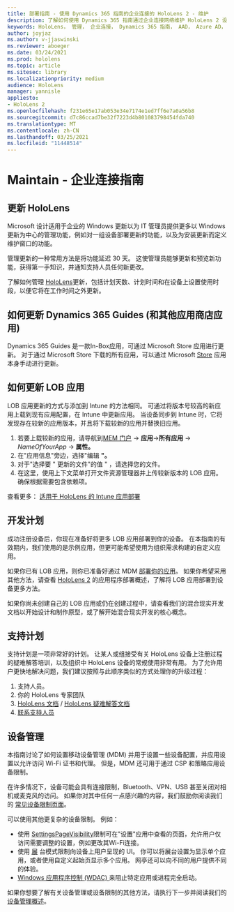 ```yaml
---
title: 部署指南 - 使用 Dynamics 365 指南的企业连接的 HoloLens 2 - 维护
description: 了解如何使用 Dynamics 365 指南通过企业连接网络维护 HoloLens 2 设备。
keywords: HoloLens， 管理， 企业连接， Dynamics 365 指南， AAD， Azure AD， MDM， 移动设备管理
author: joyjaz
ms.author: v-jjaswinski
ms.reviewer: aboeger
ms.date: 03/24/2021
ms.prod: hololens
ms.topic: article
ms.sitesec: library
ms.localizationpriority: medium
audience: HoloLens
manager: yannisle
appliesto:
- HoloLens 2
ms.openlocfilehash: f231e65e17ab053e34e7174e1ed7ff6e7a0a56b8
ms.sourcegitcommit: d7c86ccad7be32f7223d4b801083798454fda740
ms.translationtype: MT
ms.contentlocale: zh-CN
ms.lasthandoff: 03/25/2021
ms.locfileid: "11448514"
---
```

# <a name="maintain---corporate-connected-guide"></a>Maintain - 企业连接指南

## <a name="update-hololens"></a>更新 HoloLens

Microsoft 设计适用于企业的 Windows 更新以为 IT 管理员提供更多以 Windows 更新为中心的管理功能，例如对一组设备部署更新的功能，以及为安装更新而定义维护窗口的功能。

管理更新的一种常用方法是将功能延迟 30 天。 这使管理员能够更新和预览新功能，获得第一手知识，并通知支持人员任何新更改。

了解如何管理 [HoloLens](https://docs.microsoft.com/hololens/hololens-updates)更新，包括计划天数、计划时间和在设备上设置使用时段，以便它将在工作时间之外更新。

## <a name="how-to-update-dynamics-365-guides-and-other-store-apps"></a>如何更新 Dynamics 365 Guides (和其他应用商店应用) 

Dynamics 365 Guides 是一款In-Box应用，可通过 Microsoft Store 应用进行更新。 对于通过 Microsoft Store 下载的所有应用，可以通过 Microsoft [Store](https://docs.microsoft.com/hololens/holographic-store-apps#update-apps) 应用本身手动进行更新。

## <a name="how-to-update-lob-apps"></a>如何更新 LOB 应用

LOB 应用更新的方式与添加到 Intune 的方法相同。 可通过将版本号较高的新应用上载到现有应用配置，在 Intune 中更新应用。 当设备同步到 Intune 时，它将发现存在较新的应用版本，并且将下载较新的应用并替换旧应用。

1. 若要上载较新的应用，请导航到[MEM 门户](https://endpoint.microsoft.com/#home)  ->  **应用**->**所有应用**  ->  *NameOfYourApp*  ->  **属性。**
2. 在"应用信息"旁边，选择"编辑 **"。**
3. 对于"选择要 &quot; 更新的文件"的值 &quot; ，请选择您的文件。
4. 在这里，使用上下文菜单打开文件资源管理器并上传较新版本的 LOB 应用。 确保根据需要包含依赖项。

查看更多： [适用于 HoloLens 的 Intune 应用部署](https://docs.microsoft.com/hololens/app-deploy-intune)

## <a name="development-plan"></a>开发计划

成功注册设备后，你现在准备好将更多 LOB 应用部署到你的设备。 在本指南的有效期内，我们使用的是示例应用，但更可能希望使用为组织需求构建的自定义应用。

如果你已有 LOB 应用，则你已准备好通过 MDM [部署你的应用](https://docs.microsoft.com/hololens/app-deploy-intune)。 如果你希望采用其他方法，请查看 [HoloLens 2](https://docs.microsoft.com/hololens/app-deploy-overview) 的应用程序部署概述，了解将 LOB 应用部署到设备更多方法。

如果你尚未创建自己的 LOB 应用或仍在创建过程中，请查看我们的混合现实开发文档以开始设计和制作原型，或了解开始混合现实[](https://docs.microsoft.com/windows/mixed-reality/design/design)开发的核心概念。 [](https://docs.microsoft.com/windows/mixed-reality/discover/get-started-with-mr)

## <a name="support-plan"></a>支持计划

支持计划是一项非常好的计划。 让某人或组接受有关 HoloLens 设备上注册过程的疑难解答培训，以及组织中 HoloLens 设备的常规使用非常有用。 为了允许用户更快地解决问题，我们建议按照与此顺序类似的方式处理你的升级过程：

1. 支持人员。
2. 你的 HoloLens 专家团队
3. [HoloLens 文档](https://docs.microsoft.com/hololens/)  / [HoloLens 疑难解答文档](https://docs.microsoft.com/hololens/hololens-troubleshooting)
4. [联系支持人员](https://support.serviceshub.microsoft.com/supportforbusiness/create?sapId=e9391227-fa6d-927b-0fff-f96288631b8f)

## <a name="device-management"></a>设备管理

本指南讨论了如何设置移动设备管理 (MDM) 并用于设置一些设备配置，并应用设置以允许访问 Wi-Fi 证书和代理。 但是，MDM 还可用于通过 CSP 和策略应用设备限制。

在许多情况下，设备可能会具有连接限制，Bluetooth、VPN、USB 甚至关闭对相机或麦克风的访问。 如果你对其中任何一点感兴趣的内容，我们鼓励你阅读我们的 [常见设备限制页面](https://docs.microsoft.com/hololens/hololens-common-device-restrictions)。

可以使用其他更复杂的设备限制。 例如：

- 使用 [SettingsPageVisibility](https://docs.microsoft.com/hololens/settings-uri-list)限制可在"设置"应用中查看的页面，允许用户仅访问需要调整的设置，例如更改其Wi-Fi连接。
- 使用 [展](https://docs.microsoft.com/hololens/hololens-kiosk) 台模式限制向设备上用户呈现的 UI。 你可以将展台设置为显示单个应用，或者使用自定义起始页显示多个应用。 网亭还可以向不同的用户提供不同的体验。
- [Windows 应用程序控制 (WDAC) ](https://docs.microsoft.com/hololens/windows-defender-application-control-wdac) 来阻止特定应用或进程完全启动。

如果你想要了解有关设备管理或设备限制的其他方法，请执行下一步并阅读我们的 [设备管理概述](https://docs.microsoft.com/hololens/hololens-csp-policy-overview)。






